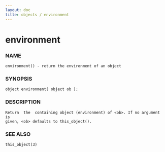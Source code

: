 ```yaml
---
layout: doc
title: objects / environment
---
```

# environment

### NAME

    environment() - return the environment of an object

### SYNOPSIS

    object environment( object ob );

### DESCRIPTION

    Return  the  containing object (environment) of <ob>. If no argument is
    given, <ob> defaults to this_object().

### SEE ALSO

    this_object(3)

